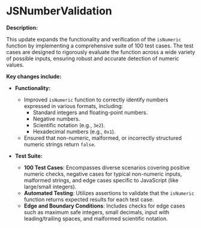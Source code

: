 # JSNumberValidation
**Description:**

This update expands the functionality and verification of the `isNumeric` function by implementing a comprehensive suite of 100 test cases. The test cases are designed to rigorously evaluate the function across a wide variety of possible inputs, ensuring robust and accurate detection of numeric values.

**Key changes include:**

- **Functionality:**
  - Improved `isNumeric` function to correctly identify numbers expressed in various formats, including:
    - Standard integers and floating-point numbers.
    - Negative numbers.
    - Scientific notation (e.g., `3e2`).
    - Hexadecimal numbers (e.g., `0x1`).
  - Ensured that non-numeric, malformed, or incorrectly structured numeric strings return `false`.

- **Test Suite:**
  - **100 Test Cases**: Encompasses diverse scenarios covering positive numeric checks, negative cases for typical non-numeric inputs, malformed strings, and edge cases specific to JavaScript (like large/small integers).
  - **Automated Testing**: Utilizes assertions to validate that the `isNumeric` function returns expected results for each test case.
  - **Edge and Boundary Conditions**: Includes checks for edge cases such as maximum safe integers, small decimals, input with leading/trailing spaces, and malformed scientific notation.
